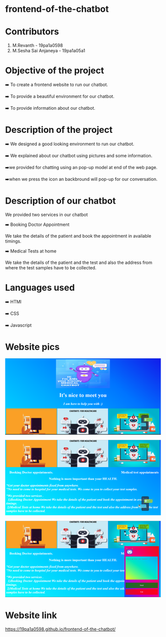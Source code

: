 # frontend-of-the-chatbot

# Contributors
  1) M.Revanth - 19pa1a0598
  2) M.Sesha Sai Anjaneya - 19pa1a05a1


# Objective of the project
  :arrow_right: To create a frontend website to run our chatbot. 

  :arrow_right: To provide a beautiful environment for our chatbot. 

  :arrow_right: To provide information about our chatbot.

# Description of the project
  :arrow_right: We designed a good looking environment to run our chatbot. 

  :arrow_right: We explained about our chatbot using pictures and some information.
  
  :arrow_right:we provided for chatting using an pop-up model at end of the web page.
  
  :arrow_right:when we press the icon an backbround will pop-up for our conversation.
  
# Description of our chatbot
  We provided two services in our chatbot 

  :arrow_right: Booking Doctor Appointment 
   
   We take the details of the patient and book the appointment in available timings. 

  :arrow_right: Medical Tests at home 
   
   We take the details of the patient and the test and also the address from where the test samples have to be collected. 

# Languages used
  :arrow_right: HTMl
  
  :arrow_right: CSS
 
  :arrow_right: Javascript 
  
# Website pics
  ![alt text](Capture.PNG)
  
  ![alt text](Capture1.PNG)
  
  ![alt text](Capture2.PNG)
  
# Website link

  https://19pa1a0598.github.io/frontend-of-the-chatbot/
